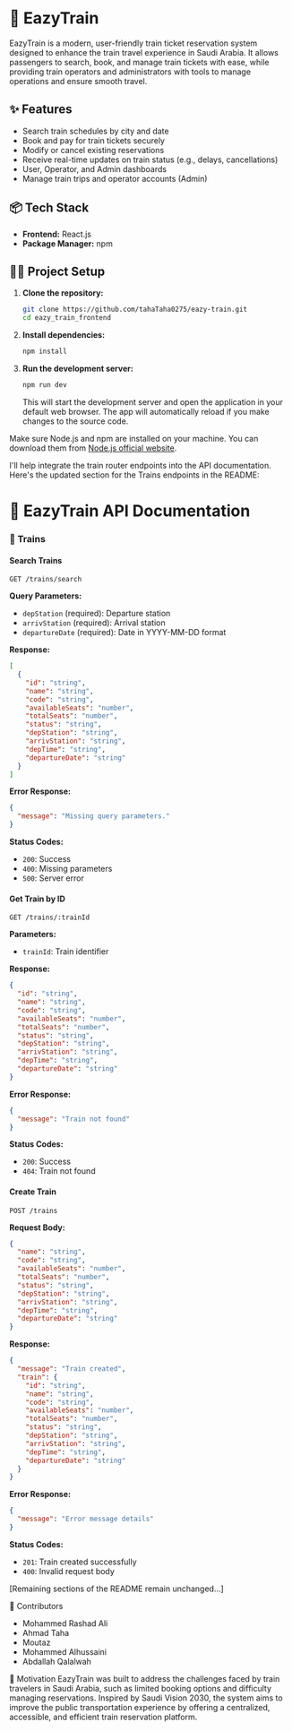 # 🚄 EazyTrain

EazyTrain is a modern, user-friendly train ticket reservation system designed to enhance the train travel experience in Saudi Arabia. It allows passengers to search, book, and manage train tickets with ease, while providing train operators and administrators with tools to manage operations and ensure smooth travel.

## ✨ Features

- Search train schedules by city and date
- Book and pay for train tickets securely
- Modify or cancel existing reservations
- Receive real-time updates on train status (e.g., delays, cancellations)
- User, Operator, and Admin dashboards
- Manage train trips and operator accounts (Admin)

## 📦 Tech Stack

- **Frontend:** React.js
- **Package Manager:** npm

## 👨‍💻 Project Setup

1. **Clone the repository:**

   ```bash
   git clone https://github.com/tahaTaha0275/eazy-train.git
   cd eazy_train_frontend
   ```

2. **Install dependencies:**

   ```bash
   npm install
   ```
3. **Run the development server:**

   ```bash
   npm run dev
   ```
   This will start the development server and open the application in your default web browser. The app will automatically reload if you make changes to the source code.

Make sure Node.js and npm are installed on your machine. You can download them from [Node.js official website](https://nodejs.org/).

I'll help integrate the train router endpoints into the API documentation. Here's the updated section for the Trains endpoints in the README:

# 🚄 EazyTrain API Documentation

### 🚂 Trains

#### Search Trains
```
GET /trains/search
```
**Query Parameters:**
- `depStation` (required): Departure station
- `arrivStation` (required): Arrival station
- `departureDate` (required): Date in YYYY-MM-DD format

**Response:**
```json
[
  {
    "id": "string",
    "name": "string",
    "code": "string",
    "availableSeats": "number",
    "totalSeats": "number",
    "status": "string",
    "depStation": "string",
    "arrivStation": "string",
    "depTime": "string",
    "departureDate": "string"
  }
]
```
**Error Response:**
```json
{
  "message": "Missing query parameters."
}
```
**Status Codes:**
- `200`: Success
- `400`: Missing parameters
- `500`: Server error

#### Get Train by ID
```
GET /trains/:trainId
```
**Parameters:**
- `trainId`: Train identifier

**Response:**
```json
{
  "id": "string",
  "name": "string",
  "code": "string",
  "availableSeats": "number",
  "totalSeats": "number",
  "status": "string",
  "depStation": "string",
  "arrivStation": "string",
  "depTime": "string",
  "departureDate": "string"
}
```
**Error Response:**
```json
{
  "message": "Train not found"
}
```
**Status Codes:**
- `200`: Success
- `404`: Train not found

#### Create Train
```
POST /trains
```
**Request Body:**
```json
{
  "name": "string",
  "code": "string",
  "availableSeats": "number",
  "totalSeats": "number",
  "status": "string",
  "depStation": "string",
  "arrivStation": "string",
  "depTime": "string",
  "departureDate": "string"
}
```
**Response:**
```json
{
  "message": "Train created",
  "train": {
    "id": "string",
    "name": "string",
    "code": "string",
    "availableSeats": "number",
    "totalSeats": "number",
    "status": "string",
    "depStation": "string",
    "arrivStation": "string",
    "depTime": "string",
    "departureDate": "string"
  }
}
```
**Error Response:**
```json
{
  "message": "Error message details"
}
```
**Status Codes:**
- `201`: Train created successfully
- `400`: Invalid request body

[Remaining sections of the README remain unchanged...]

👥 Contributors
-   Mohammed Rashad Ali
-   Ahmad Taha
-   Moutaz
-   Mohammed Alhussaini
-   Abdallah Qalalwah


📌 Motivation
EazyTrain was built to address the challenges faced by train travelers in Saudi Arabia, such as limited booking options and difficulty managing reservations. Inspired by Saudi Vision 2030, the system aims to improve the public transportation experience by offering a centralized, accessible, and efficient train reservation platform.

